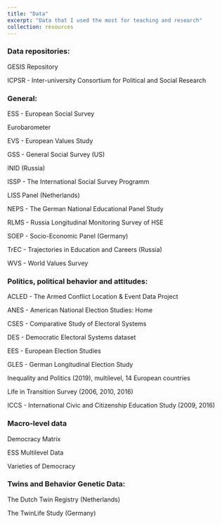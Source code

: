 ```yaml
---
title: "Data"
excerpt: "Data that I used the most for teaching and research"
collection: resources
---
```

  
### Data repositories: 

GESIS Repository

ICPSR - Inter-university Consortium for Political and Social Research



### General:

ESS - European Social Survey 

Eurobarometer

EVS - European Values Study

GSS - General Social Survey (US)

INID (Russia)

ISSP - The International Social Survey Programm 

LISS Panel (Netherlands)

NEPS - The German National Educational Panel Study

RLMS - Russia Longitudinal Monitoring Survey of HSE

SOEP - Socio-Economic Panel (Germany)

TrEC - Trajectories in Education and Careers (Russia)

WVS - World Values Survey 

 

### Politics, political behavior and attitudes:

ACLED - The Armed Conflict Location & Event Data Project

ANES - American National Election Studies: Home

CSES - Comparative Study of Electoral Systems

DES - Democratic Electoral Systems dataset

EES - European Election Studies

GLES - German Longitudinal Election Study

Inequality and Politics (2019), multilevel, 14 European countries 

Life in Transition Survey (2006, 2010, 2016)

ICCS - International Civic and Citizenship Education Study (2009, 2016)



### Macro-level data

Democracy Matrix 

ESS Multilevel Data 

Varieties of Democracy

 

### Twins and Behavior Genetic Data: 

The Dutch Twin Registry (Netherlands)

The TwinLife Study (Germany)
